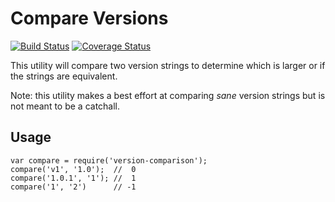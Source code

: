# Compare Versions

[![Build Status](https://travis-ci.org/elliotttf/version-comparison.svg)](https://travis-ci.org/elliotttf/version-comparison)
[![Coverage Status](https://coveralls.io/repos/elliotttf/version-comparison/badge.svg)](https://coveralls.io/r/elliotttf/version-comparison)

This utility will compare two version strings to determine which is larger or if the strings
are equivalent.

Note: this utility makes a best effort at comparing _sane_ version strings but is not meant
to be a catchall.

## Usage

```jvascript
var compare = require('version-comparison');
compare('v1', '1.0');  //  0
compare('1.0.1', '1'); //  1
compare('1', '2')      // -1
```
